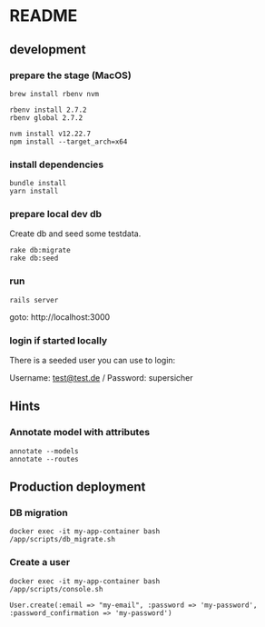# README

## development

### prepare the stage (MacOS)
   
    brew install rbenv nvm

    rbenv install 2.7.2
    rbenv global 2.7.2

    nvm install v12.22.7
    npm install --target_arch=x64
    

### install dependencies

    bundle install
    yarn install

### prepare local dev db

Create db and seed some testdata.

    rake db:migrate
    rake db:seed

### run

    rails server

goto: http://localhost:3000

### login if started locally

There is a seeded user you can use to login:

Username: test@test.de / Password: supersicher

## Hints

### Annotate model with attributes

	annotate --models
	annotate --routes

## Production deployment

### DB migration

    docker exec -it my-app-container bash
    /app/scripts/db_migrate.sh

### Create a user

    docker exec -it my-app-container bash
    /app/scripts/console.sh

    User.create(:email => "my-email", :password => 'my-password', :password_confirmation => 'my-password')
